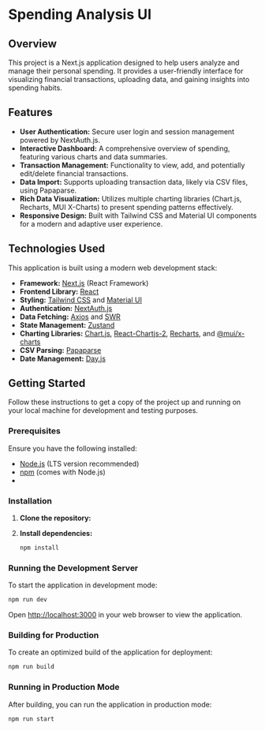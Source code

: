 # Spending Analysis UI

## Overview

This project is a Next.js application designed to help users analyze and manage their personal spending. It provides a user-friendly interface for visualizing financial transactions, uploading data, and gaining insights into spending habits.

## Features

- **User Authentication:** Secure user login and session management powered by NextAuth.js.
- **Interactive Dashboard:** A comprehensive overview of spending, featuring various charts and data summaries.
- **Transaction Management:** Functionality to view, add, and potentially edit/delete financial transactions.
- **Data Import:** Supports uploading transaction data, likely via CSV files, using Papaparse.
- **Rich Data Visualization:** Utilizes multiple charting libraries (Chart.js, Recharts, MUI X-Charts) to present spending patterns effectively.
- **Responsive Design:** Built with Tailwind CSS and Material UI components for a modern and adaptive user experience.

## Technologies Used

This application is built using a modern web development stack:

- **Framework:** [Next.js](https://nextjs.org/) (React Framework)
- **Frontend Library:** [React](https://react.dev/)
- **Styling:** [Tailwind CSS](https://tailwindcss.com/) and [Material UI](https://mui.com/)
- **Authentication:** [NextAuth.js](https://next-auth.js.org/)
- **Data Fetching:** [Axios](https://axios-http.com/) and [SWR](https://swr.vercel.app/)
- **State Management:** [Zustand](https://zustand-demo.pmnd.rs/)
- **Charting Libraries:** [Chart.js](https://www.chartjs.org/), [React-Chartjs-2](https://react-chartjs-2.js.org/), [Recharts](https://recharts.org/en-US/), and [@mui/x-charts](https://mui.com/x/react-charts/)
- **CSV Parsing:** [Papaparse](https://www.papaparse.com/)
- **Date Management:** [Day.js](https://day.js.org/)

## Getting Started

Follow these instructions to get a copy of the project up and running on your local machine for development and testing purposes.

### Prerequisites

Ensure you have the following installed:

- [Node.js](https://nodejs.org/en/) (LTS version recommended)
- [npm](https://www.npmjs.com/) (comes with Node.js)
- 
### Installation

1.  **Clone the repository:**

2.  **Install dependencies:**
    ```bash
    npm install
    ```

### Running the Development Server

To start the application in development mode:

```bash
npm run dev
```

Open [http://localhost:3000](http://localhost:3000) in your web browser to view the application.

### Building for Production

To create an optimized build of the application for deployment:

```bash
npm run build
```

### Running in Production Mode

After building, you can run the application in production mode:

```bash
npm run start
```
